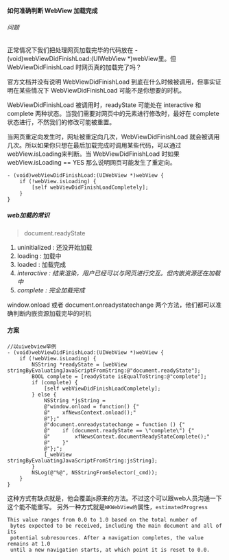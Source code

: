 
#### 如何准确判断 WebView 加载完成

###### 问题
 正常情况下我们把处理网页加载完毕的代码放在 - (void)webViewDidFinishLoad:(UIWebView *)webView里。但 WebViewDidFinishLoad 时网页真的加载完了吗？

官方文档并没有说明 WebViewDidFinishLoad 到底在什么时候被调用，但事实证明在某些情况下 WebViewDidFinishLoad 可能不是你想要的时机。

WebViewDidFinishLoad 被调用时，readyState 可能处在 interactive 和 complete 两种状态。当我们需要对网页中的元素进行修改时，最好在 complete 状态进行，不然我们的修改可能被重置。

当网页重定向发生时，网址被重定向几次，WebViewDidFinishLoad 就会被调用几次。所以如果你只想在最后加载完成时调用某些代码，可以通过webView.isLoading来判断。当 WebViewDidFinishLoad 时如果 webView.isLoading == YES 那么说明网页可能发生了重定向。

```
- (void)webViewDidFinishLoad:(UIWebView *)webView {
    if (!webView.isLoading) {
        [self webViewDidFinishLoadCompletely];
    }
}
```


##### web加载的常识

> document.readyState

1. uninitialized : 还没开始加载
2. loading : 加载中
3. loaded : 加载完成
4. *interactive : 结束渲染，用户已经可以与网页进行交互。但内嵌资源还在加载中*
5. *complete : 完全加载完成*


window.onload 或者 document.onreadystatechange 两个方法，他们都可以准确判断内嵌资源加载完毕的时机

#### 方案

```
//以uiwebview举例
- (void)webViewDidFinishLoad:(UIWebView *)webView {
    if (!webView.isLoading) {
        NSString *readyState = [webView stringByEvaluatingJavaScriptFromString:@"document.readyState"];
        BOOL complete = [readyState isEqualToString:@"complete"];
        if (complete) {
            [self webViewDidFinishLoadCompletely];
        } else {
            NSString *jsString =
            @"window.onload = function() {"
            @"    xfNewsContext.onload();"
            @"};"
            @"document.onreadystatechange = function () {"
            @"    if (document.readyState == \"complete\") {"
            @"        xfNewsContext.documentReadyStateComplete();"
            @"    }"
            @"};";
            [_webView stringByEvaluatingJavaScriptFromString:jsString];
        }
        NSLog(@"%@", NSStringFromSelector(_cmd));
    }
}
```

这种方式有缺点就是，他会覆盖js原来的方法。不过这个可以跟web人员沟通一下这个能不能重写。
另外一种方式就是`WKWebView的`属性，`estimatedProgress`

```
This value ranges from 0.0 to 1.0 based on the total number of
 bytes expected to be received, including the main document and all of its
 potential subresources. After a navigation completes, the value remains at 1.0
 until a new navigation starts, at which point it is reset to 0.0.
```
